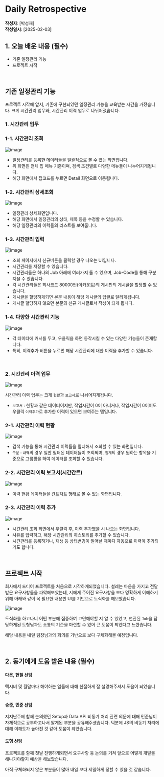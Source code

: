 # Daily Retrospective

**작성자**: [박성재]  
**작성일시**: [2025-02-03]

## 1. 오늘 배운 내용 (필수)

- 기존 일정관리 기능
- 프로젝트 시작

<br/>

## 기존 일정관리 기능
프로젝트 시작에 앞서, 기존에 구현되있던 일정관리 기능을 교육받는 시간을 가졌습니다. 크게 시간관리 업무와, 시간관리 이력 업무로 나뉘어졌습니다.

### 1. 시간관리 업무

### 1-1. 시간관리 조회

![image](../ref/박성재_이미지/project1.png)

- 일정관리를 등록한 데이터들을 일괄적으로 볼 수 있는 화면입니다.
- 위 화면은 전체 잡 메뉴 기준이며, 검색 조건별로 다양한 메뉴들이 나누어지게됩니다.
- 해당 화면에서 잡코드를 누르면 Detail 화면으로 이동됩니다.

### 1-2. 시간관리 상세조회

![image](../ref/박성재_이미지/project3.png)

- 일정관리 상세화면입니다.
- 해당 화면에서 일정관리의 상태, 제목 등을 수정할 수 있습니다.
- 해당 일정관리의 이력들의 리스트를 보여줍니다.

### 1-3. 시간관리 입력

![image](../ref/박성재_이미지/project2.png)

- 조회 페이지에서 신규버튼을 클릭할 경우 나오는 UI입니다.
- 시간관리를 저장할 수 있습니다.
- 시간관리들은 하나의 Job 아래에 여러가지 둘 수 있으며, Job-Code를 통해 구분지을 수 있습니다.
- 각 시간관리들은 회사코드 80000번(이카운트)의 게시판의 게시글을 할당할 수 있습니다.
- 게시글을 할당하게되면 본문 내용이 해당 게시글의 답글로 달리게됩니다.
- 게시글 할당하지 않으면 본문의 신규 게시글로서 작성이 되게 됩니다.

### 1-4. 다양한 시간관리 기능

![image](../ref/박성재_이미지/project4.png)

- 각 데이터에 커서를 두고, 우클릭을 하면 동작시킬 수 있는 다양한 기능들이 존재합니다.
- 특히, 이력추가 버튼을 누르면 해당 시간관리에 대한 이력을 추가할 수 있습니다.

<br/>

### 2. 시간관리 이력 업무

![image](../ref/박성재_이미지/project5.png)

시간관리 이력 업무는 크게 `현황`과 `보고서`로 나뉘어지게됩니다.

- `보고서` : 현황과 같은 데이터이지만, 작업시간이 0이 아니거나, 작업시간이 0이어도 우클릭 `이력추가`로 추가한 이력이 있으면 보여주는 탭입니다.

### 2-1. 시간관리 이력 현황

![image](../ref/박성재_이미지/project6.png)

- 검색 기능을 통해 시간관리 이력들을 필터해서 조회할 수 있는 화면입니다.
- `구분` : `내역`의 경우 일반 필터된 데이터들이 조회되며, `집계`의 경우 원하는 항목을 기준으로 그룹핑을 하여 데이터를 조회할 수 있습니다.

### 2-2. 시간관리 이력 보고서(시간간트)

![image](../ref/박성재_이미지/project7.png)

-  이력 현황 데이터들을 간트차트 형태로 볼 수 있는 화면입니다.

### 2-3. 시간관리 이력 추가

![image](../ref/박성재_이미지/project8.png)

-  시간관리 조회 화면에서 우클릭 후, 이력 추가했을 시 나오는 화면입니다.
- 사유를 입력하고, 해당 시간관리의 히스토리를 추가할 수 있습니다.
- 시간관리를 등록하거나, 재생 등 상태변경이 일어날 때마다 자동으로 이력이 추가되기도 합니다.

<br/>

## 프로젝트 시작

회사에서 드디어 프로젝트를 처음으로 시작하게되었습니다. 설레는 마음을 가지고 전달받은 요구사항들을 파악해보았는데, 저에게 주어진 요구사항을 보다 명확하게 이해하기 위해 아래와 같이 꼭 필요한 내용만 UI를 기반으로 도식화를 해보았습니다.

![image](../ref/박성재_이미지/Time_History_UI.drawio.png)

도식화를 하고나니 어떤 부분에 집중하여 고민해야할 지 알 수 있었고, 연관된 `Job`을 담당하게된 도형님과도 소통의 기준을 마련할 수 있어 큰 도움이 되었다고 느꼈습니다.

해당 내용을 내일 팀장님과의 회의를 기반으로 보다 구체화해볼 예정입니다.

<br/>

## 2. 동기에게 도움 받은 내용 (필수)

#### 다은, 현철 선임
택시비 및 월말마다 해야하는 일들에 대해 친절하게 잘 설명해주셔서 도움이 되었습니다.

#### 승준, 민준 선임
지지난주에 함께 논의했던 Setup과 Data API 비동기 처리 관련 의문에 대해 민준님이 자체적으로 공부하고나서 알게된 부분을 공유해주셨습니다. 덕분에 JS의 비동기 처리에 대해 이해도가 높아진 것 같아 도움이 되었습니다.

#### 도형 선임
프로젝트를 함께 첫날 진행하게되면서 요구사항 등 논의를 거쳐 앞으로 어떻게 개발을 해나가야할지 예상을 해보았습니다.

아직 구체화되지 않은 부분들이 많아 내일 보다 세밀하게 정할 수 있을 것 같습니다.